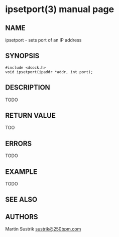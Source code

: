 # ipsetport(3) manual page

## NAME

ipsetport - sets port of an IP address

## SYNOPSIS

```
#include <dsock.h>
void ipsetport(ipaddr *addr, int port);
```

## DESCRIPTION

TODO

## RETURN VALUE

TOO

## ERRORS

TODO

## EXAMPLE

TODO

## SEE ALSO

## AUTHORS

Martin Sustrik <sustrik@250bpm.com>

